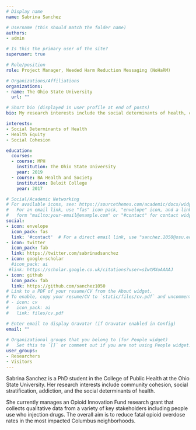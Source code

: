 ```yaml
---
# Display name
name: Sabrina Sanchez

# Username (this should match the folder name)
authors:
- admin

# Is this the primary user of the site?
superuser: true

# Role/position
role: Project Manager, Needed Harm Reduction Messaging (NoHaRM)

# Organizations/Affiliations
organizations:
- name: The Ohio State University
  url: ""

# Short bio (displayed in user profile at end of posts)
bio: My research interests include the social determinants of health, compounding social stratification across the life course, social cohesion, addiction, health equity, and community public health. 

interests:
- Social Determinants of Health
- Health Equity
- Social Cohesion 

education:
  courses:
  - course: MPH
    institution: The Ohio State University
    year: 2019
  - course: BA Health and Society
    institution: Beloit College
    year: 2017

# Social/Academic Networking
# For available icons, see: https://sourcethemes.com/academic/docs/widgets/#icons
#   For an email link, use "fas" icon pack, "envelope" icon, and a link in the
#   form "mailto:your-email@example.com" or "#contact" for contact widget.
social:
- icon: envelope
  icon_pack: fas
  link: '#contact'  # For a direct email link, use "sanchez.1050@osu.edu".
- icon: twitter
  icon_pack: fab
  link: https://twitter.com/sabrinadsanchez
- icon: google-scholar
  #icon_pack: ai
 #link: https://scholar.google.co.uk/citations?user=sIwtMXoAAAAJ
- icon: github
  icon_pack: fab
  link: https://github.com/sanchez1050
# Link to a PDF of your resume/CV from the About widget.
# To enable, copy your resume/CV to `static/files/cv.pdf` and uncomment the lines below.  
# - icon: cv
#   icon_pack: ai
#   link: files/cv.pdf

# Enter email to display Gravatar (if Gravatar enabled in Config)
email: ""
  
# Organizational groups that you belong to (for People widget)
#   Set this to `[]` or comment out if you are not using People widget.  
user_groups:
- Researchers
- Visitors
---
```


Sabrina Sanchez is a PhD student in the College of Public Health at the Ohio State University. Her research interests include community cohesion, social stratification, addiction, and the social determinants of health. 

She currently manages an Opioid Innovation Fund research grant that collects qualitative data from a variety of key stakeholders including people use who injection drugs. The overall aim is to reduce fatal opioid overdose rates in the most impacted Columbus neighborhoods. 
 
